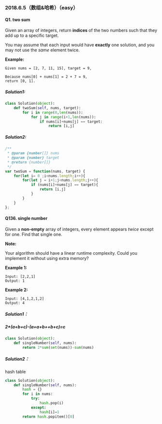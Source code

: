 ### 2018.6.5（数组&哈希）（easy）

#### Q1. two sum

Given an array of integers, return **indices** of the two numbers such that they add up to a specific target.

You may assume that each input would have **exactly** one solution, and you may not use the *same* element twice.

**Example:**

```
Given nums = [2, 7, 11, 15], target = 9,

Because nums[0] + nums[1] = 2 + 7 = 9,
return [0, 1].
```

##### Solution1:

```python
class Solution(object):
    def twoSum(self, nums, target):
        for i in range(0,len(nums)):
            for j in range(i+1,len(nums)):
                if nums[i]+nums[j] == target:
                    return [i,j]
```

##### Solution2:

```javascript
/**
 * @param {number[]} nums
 * @param {number} target
 * @return {number[]}
 */
var twoSum = function(nums, target) {
    for(let i= 0 ;i<nums.length;i++){
        for(let j = i+1;j<nums.length;j++){
            if (nums[i]+nums[j] == target){
                return [i,j]
            }
        }
    }
};
```

#### Q136. single number

Given a **non-empty** array of integers, every element appears *twice* except for one. Find that single one.

**Note:**

Your algorithm should have a linear runtime complexity. Could you implement it without using extra memory?

**Example 1:**

```
Input: [2,2,1]
Output: 1

```

**Example 2:**

```
Input: [4,1,2,1,2]
Output: 4

```

##### Solution1：

##### 2*(a+b+c)-(a+a+b++b+c)=c

```python
class Solution(object):
    def singleNumber(self, nums):
        return 2*sum(set(nums))-sum(nums)
```

##### Solution2：

hash table

```python
class Solution(object):
    def singleNumber(self, nums):
        hash = {}
        for i in nums:
            try:
                hash.pop(i)
            except:
                hash[i]=1
        return hash.popitem()[0]
```

### 
